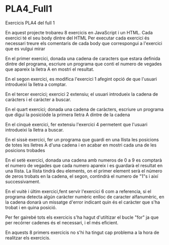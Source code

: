 # PLA4_Full1

Exercicis PLA4 del full 1

En aquest projecte trobareu 8 exercicis en JavaScript i un HTML. Cada exercici té el seu body dintre del HTML
Per executar cada exercici és necessari treure els comentaris de cada body que correspongui a l'exercici que es vulgui mirar

 En el primer exercici, donada una cadena de caracters que estara definida dintre del programa, escriure un programa que 
 conti el numero de vegades que apareix la lletra A  en mostri el resultat.
 
 En el segon exercici, es modifica l'exercici 1 afegint opció de que l'usuari introdueixi la lletra a comptar.
 
 En el tercer exercici; exercici 2 extensiu; el usuari introdueix la cadena de caràcters i el caràcter a buscar.
 
 En el quart exercici; donada una cadena de caràcters, escriure un programa que digui la posicióde la primera 
 lletra A dintre de la cadena
 
 En el cinquè exercici, fer extensiu l'exercici 4 permetent que l'usuari introdueixi la lletra a buscar.
 
 En el sissè exercici, fer un programa que guardi en una llista les posicions de totes les lletres A 
 d'una cadena i en acabar en mostri cada una de les posicions trobades
 
 En el setè exercici, donada una cadena amb numeros de 0 a 9 es comptarà el numero de vegades que cada numero apareix i es 
 guardarà el resultat en una llista. La llista tindrà deu elements, on el primer element serà el número de zeros trobats en
 la cadena, el segon, contindrà el numero de "1"s i així successivament.
 
 En el vuitè i últim exercici,fent servir l'exercici 6 com a referencia, si el programa detecta algún caràcter numèric 
 enlloc de caracter alfanumèric, en la cadena donarà un missatge d'error indicant quin és el caràcter que s'ha trobat 
 i en quina posició.
 
 Per fer gairebé tots els exercicis s'ha hagut d'utiltizar el bucle "for" ja que per recórrer cadenes és el necessari,
 i el més eficient.
 
 En aquests 8 primers exercicis no s'hi ha tingut cap problema a la hora de realitzar els exercicis.
